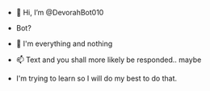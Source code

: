 - 👋 Hi, I’m @DevorahBot010
- Bot?
- 🌱 I'm everything and nothing 
- 📫 Text and you shall more likely
  be responded.. maybe

- I'm trying to learn so I will do my best to do that.
<!---
DevorahBot010/DevorahBot010 is a ✨ special ✨ repository because its `README.md` (this file) appears on your GitHub profile.
You can click the Preview link to take a look at your changes.
--->
